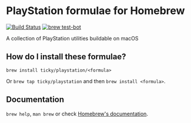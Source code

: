 # PlayStation formulae for Homebrew

[![Build Status](https://travis-ci.org/ticky/homebrew-playstation.svg?branch=master)](https://travis-ci.org/ticky/homebrew-playstation) [![brew test-bot](https://github.com/ticky/homebrew-playstation/workflows/brew%20test-bot/badge.svg)](https://github.com/ticky/homebrew-playstation/actions?query=workflow%3A%22brew+test-bot%22)

A collection of PlayStation utilities buildable on macOS

## How do I install these formulae?

`brew install ticky/playstation/<formula>`

Or `brew tap ticky/playstation` and then `brew install <formula>`.

## Documentation
`brew help`, `man brew` or check [Homebrew's documentation](https://docs.brew.sh).
